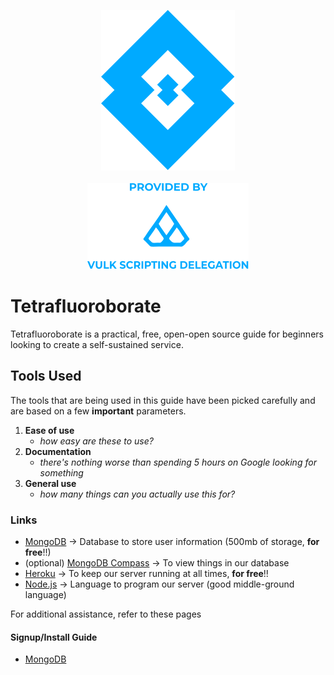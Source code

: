 <p align="center">
    <img src="/logo.svg" />
    <br />
    <br />
    <img src="/vulk.svg" />
</p>
    
# Tetrafluoroborate

Tetrafluoroborate is a practical, free, open-open source guide for beginners looking to create a self-sustained service.

## Tools Used

The tools that are being used in this guide have been picked carefully and are based on a few **important** parameters.

1. **Ease of use**
    - *how easy are these to use?*
2. **Documentation**
    - *there's nothing worse than spending 5 hours on Google looking for something*
3. **General use**
    - *how many things can you actually use this for?*

### Links
- [MongoDB](https://www.mongodb.com/cloud/atlas/register) -> Database to store user information (500mb of storage, **for free**!!)
- (optional) [MongoDB Compass](https://www.mongodb.com/try/download/compass) -> To view things in our database
- [Heroku](https://signup.heroku.com/) -> To keep our server running at all times, **for free**!!
- [Node.js](https://nodejs.org/en/) -> Language to program our server (good middle-ground language)

For additional assistance, refer to these pages

#### Signup/Install Guide

- [MongoDB]()
